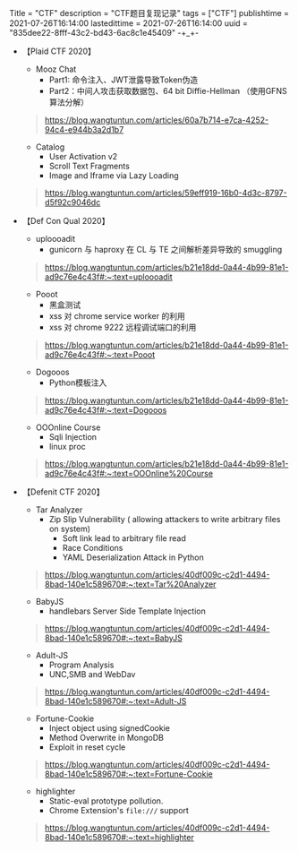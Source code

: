 

Title = "CTF"
description = "CTF题目复现记录"
tags = ["CTF"]
publishtime = 2021-07-26T16:14:00
lastedittime = 2021-07-26T16:14:00
uuid = "835dee22-8fff-43c2-bd43-6ac8c1e45409"
-+_+-



- 【Plaid CTF 2020】

	- Mooz Chat
		- Part1: 命令注入、JWT泄露导致Token伪造
		- Part2：中间人攻击获取数据包、64 bit Diffie-Hellman （使用GFNS算法分解）

	> https://blog.wangtuntun.com/articles/60a7b714-e7ca-4252-94c4-e944b3a2d1b7

	- Catalog
		- User Activation v2
		- Scroll Text Fragments
		- Image and Iframe via Lazy Loading

	> https://blog.wangtuntun.com/articles/59eff919-16b0-4d3c-8797-d5f92c9046dc



- 【Def Con Qual 2020】

    - uploooadit
        -  gunicorn 与 haproxy 在 CL 与 TE 之间解析差异导致的 smuggling

    > https://blog.wangtuntun.com/articles/b21e18dd-0a44-4b99-81e1-ad9c76e4c43f#:~:text=uploooadit

    - Pooot
        - 黑盒测试
        - xss 对 chrome service worker 的利用
        - xss 对 chrome 9222 远程调试端口的利用

    > https://blog.wangtuntun.com/articles/b21e18dd-0a44-4b99-81e1-ad9c76e4c43f#:~:text=Pooot

    - Dogooos
    	- Python模板注入

    > https://blog.wangtuntun.com/articles/b21e18dd-0a44-4b99-81e1-ad9c76e4c43f#:~:text=Dogooos

    - OOOnline Course
    	- Sqli Injection
    	- linux proc

    > https://blog.wangtuntun.com/articles/b21e18dd-0a44-4b99-81e1-ad9c76e4c43f#:~:text=OOOnline%20Course

    


- 【Defenit CTF 2020】

	- Tar Analyzer
        - Zip Slip Vulnerability ( allowing attackers to write arbitrary files on system)
            - Soft link  lead to arbitrary file read
            - Race Conditions
            - YAML Deserialization Attack  in Python

	> https://blog.wangtuntun.com/articles/40df009c-c2d1-4494-8bad-140e1c589670#:~:text=Tar%20Analyzer

	- BabyJS
		- handlebars Server Side Template Injection

	> https://blog.wangtuntun.com/articles/40df009c-c2d1-4494-8bad-140e1c589670#:~:text=BabyJS

	- Adult-JS
		- Program Analysis
		- UNC,SMB and WebDav

	> https://blog.wangtuntun.com/articles/40df009c-c2d1-4494-8bad-140e1c589670#:~:text=Adult-JS

	- Fortune-Cookie
		- Inject object using signedCookie
		- Method Overwrite in MongoDB
		- Exploit in reset cycle

	> https://blog.wangtuntun.com/articles/40df009c-c2d1-4494-8bad-140e1c589670#:~:text=Fortune-Cookie

	- highlighter
		- Static-eval prototype pollution.
		- Chrome Extension's `file:///` support

	> https://blog.wangtuntun.com/articles/40df009c-c2d1-4494-8bad-140e1c589670#:~:text=highlighter
